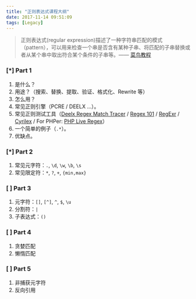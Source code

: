 ```yaml
---
title: "正则表达式课程大纲"
date: 2017-11-14 09:51:09
tags: [Legacy]
---
```


> 正则表达式(regular expression)描述了一种字符串匹配的模式（pattern），可以用来检查一个串是否含有某种子串、将匹配的子串替换或者从某个串中取出符合某个条件的子串等。—— [菜鸟教程](http://www.runoob.com/regexp/regexp-syntax.html)

### [*] Part 1

1.  是什么？
2.  用途？（搜索、替换、提取、验证、格式化、Rewrite 等）
3.  怎么用？
4.  常见正则引擎（PCRE / DEELX ...）。
5.  常见正则测试工具（[Deelx Regex Match Tracer](http://www.regexlab.com/zh/mtracer/) / [Regex 101](https://regex101.com/) / [RegExr](https://regexr.com/) / [Cyrilex](https://extendsclass.com/regex-tester.html) / For PHPer: [PHP Live Regex](http://www.phpliveregex.com/)）
6.  一个简单的例子（`.*`）。
7.  优缺点。

### [*] Part 2

1.  常见元字符：`.`, `\d`, `\w`, `\b`, `\s`
2.  常见限定符：`*`, `?`, `+`, `{min,max}`

### [ ] Part 3

1.  元字符：`[]`, `[^]`, `^`, `$`, `\u`
2.  分割符：`|`
3.  子表达式：`()`

### [ ] Part 4

1.  贪婪匹配
2.  懒惰匹配

### [ ] Part 5

1.  非捕获元字符
2.  反向引用
